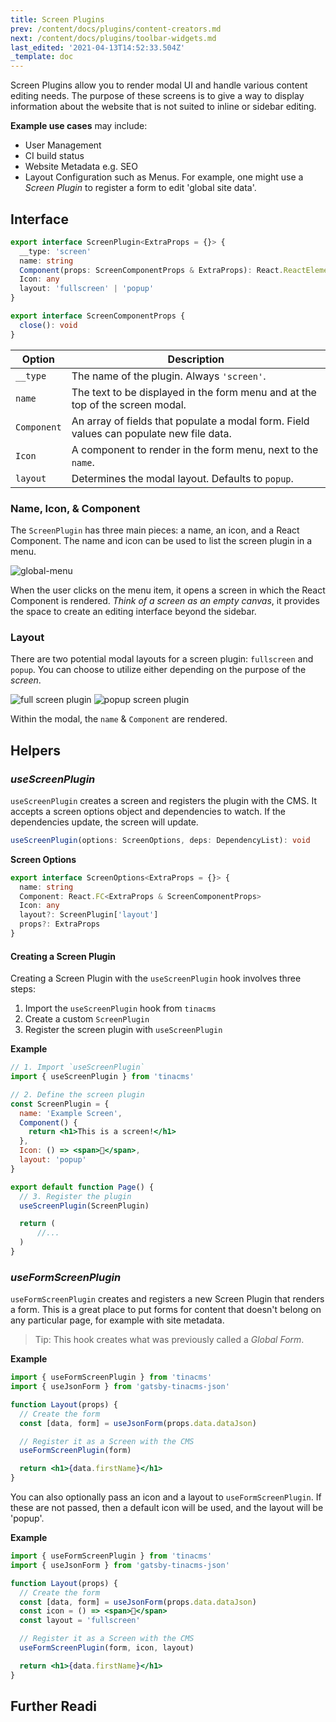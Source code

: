 ```yaml
---
title: Screen Plugins
prev: /content/docs/plugins/content-creators.md
next: /content/docs/plugins/toolbar-widgets.md
last_edited: '2021-04-13T14:52:33.504Z'
_template: doc
---
```


Screen Plugins allow you to render modal UI and handle various content editing needs. The purpose of these screens is to give a way to display information about the website that is not suited to inline or sidebar editing.

**Example use cases** may include:

- User Management
- CI build status
- Website Metadata e.g. SEO
- Layout Configuration such as Menus. For example, one might use a _Screen Plugin_ to register a form to edit 'global site data'.

## Interface

```ts
export interface ScreenPlugin<ExtraProps = {}> {
  __type: 'screen'
  name: string
  Component(props: ScreenComponentProps & ExtraProps): React.ReactElement
  Icon: any
  layout: 'fullscreen' | 'popup'
}

export interface ScreenComponentProps {
  close(): void
}
```

| Option      | Description                                                                             |
| ----------- | --------------------------------------------------------------------------------------- |
| `__type`    | The name of the plugin. Always `'screen'`.                                              |
| `name`      | The text to be displayed in the form menu and at the top of the screen modal.           |
| `Component` | An array of fields that populate a modal form. Field values can populate new file data. |
| `Icon`      | A component to render in the form menu, next to the `name`.                             |
| `layout`    | Determines the modal layout. Defaults to `popup`.                                       |

### Name, Icon, & Component

The `ScreenPlugin` has three main pieces: a name, an icon, and a React Component. The name and icon can be used to list the screen plugin in a menu.

![global-menu](/img/tina-grande-global-form.jpg)

When the user clicks on the menu item, it opens a screen in which the React Component is rendered. _Think of a screen as an empty canvas_, it provides the space to create an editing interface beyond the sidebar.

### Layout

There are two potential modal layouts for a screen plugin: `fullscreen` and `popup`. You can choose to utilize either depending on the purpose of the _screen_.

![full screen plugin](/img/blog/screen-plugin/fullscreen-screen-plugin.png)
![popup screen plugin](/img/blog/screen-plugin/popup-screen-plugin.png)

Within the modal, the `name` & `Component` are rendered.

## Helpers

### _useScreenPlugin_

`useScreenPlugin` creates a screen and registers the plugin with the CMS. It accepts a screen options object and dependencies to watch. If the dependencies update, the screen will update.

```ts
useScreenPlugin(options: ScreenOptions, deps: DependencyList): void
```

**Screen Options**

```ts
export interface ScreenOptions<ExtraProps = {}> {
  name: string
  Component: React.FC<ExtraProps & ScreenComponentProps>
  Icon: any
  layout?: ScreenPlugin['layout']
  props?: ExtraProps
}
```

#### Creating a Screen Plugin

Creating a Screen Plugin with the `useScreenPlugin` hook involves three steps:

1. Import the `useScreenPlugin` hook from `tinacms`
2. Create a custom `ScreenPlugin`
3. Register the screen plugin with `useScreenPlugin`

**Example**

```jsx
// 1. Import `useScreenPlugin`
import { useScreenPlugin } from 'tinacms'

// 2. Define the screen plugin
const ScreenPlugin = {
  name: 'Example Screen',
  Component() {
    return <h1>This is a screen!</h1>
  },
  Icon: () => <span>🦙</span>,
  layout: 'popup'
}

export default function Page() {
  // 3. Register the plugin
  useScreenPlugin(ScreenPlugin)

  return (
      //...
  )
}
```

### _useFormScreenPlugin_

`useFormScreenPlugin` creates and registers a new Screen Plugin that renders a form. This is a great place to put forms for content that doesn't belong on any particular page, for example with site metadata.

> Tip: This hook creates what was previously called a _Global Form_.

**Example**

```jsx
import { useFormScreenPlugin } from 'tinacms'
import { useJsonForm } from 'gatsby-tinacms-json'

function Layout(props) {
  // Create the form
  const [data, form] = useJsonForm(props.data.dataJson)

  // Register it as a Screen with the CMS
  useFormScreenPlugin(form)

  return <h1>{data.firstName}</h1>
}
```

You can also optionally pass an icon and a layout to `useFormScreenPlugin`. If these are not passed, then a default icon will be used, and the layout will be 'popup'.

**Example**

```jsx
import { useFormScreenPlugin } from 'tinacms'
import { useJsonForm } from 'gatsby-tinacms-json'

function Layout(props) {
  // Create the form
  const [data, form] = useJsonForm(props.data.dataJson)
  const icon = () => <span>🦙</span>
  const layout = 'fullscreen'

  // Register it as a Screen with the CMS
  useFormScreenPlugin(form, icon, layout)

  return <h1>{data.firstName}</h1>
}
```

## Further Readi
